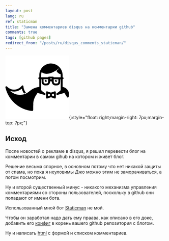 ```yaml
---
layout: post
lang: ru
ref: staticman
title: "Замена комментариев disqus на комментарии github"
comments: true
tags: [github pages]
redirect_from: "/posts/ru/disqus_comments_staticman/"
---
```


![](/images/staticman.png){:style="float: right;margin-right: 7px;margin-top: 7px;"}

<style type="text/css">
  h2 {
    content: "";
    clear: both;
  }
</style>

## Исход

После новостей о рекламе в disqus, я решил перевести блог на комментарии в самом gihub
на котором и живет блог.

Решение весьма спорное, в основном потому что нет никакой защиты от спама, но пока
я неуловимы Джо можно этим не заморачиваться, а потом посмотрим.

Ну и второй существенный минус - никакого механизма управления комментариями со стороны пользователей, поскольку в github они попадают от имени бота.

Использованный мной бот [Staticman](https://staticman.net/docs/) не мой.

Чтобы он заработал надо дать ему праава, как описано в его доке, добавить его [конфиг](https://github.com/masterandrey/masterandrey.com/blob/master/staticman.yml)
в  корень вашего github репозитория с блогом.

Ну и написать [html](https://github.com/masterandrey/masterandrey.com/blob/master/_includes/staticman.html) с формой и списком комментариев.
